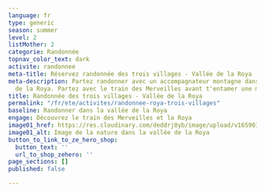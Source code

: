 ```yaml
---
language: fr
type: generic
season: summer
level: 2
listMother: 2
categorie: Randonnée
topnav_color_text: dark
activite: randonnee
meta-title: Réservez randonnée des trois villages - Vallée de la Roya
meta-description: Partez randonner avec un accompagnateur montagne dans la vallée
  de la Roya. Partez avec le train des Merveilles avant t'entamer une magnifique randonnée
title: Randonnée des trois villages - Vallée de la Roya
permalink: "/fr/ete/activites/randonnee-roya-trois-villages"
baseline: Randonner dans la vallée de la Roya
engage: Découvrez le train des Merveilles et la Roya
image01_href: https://res.cloudinary.com/deddrj0yb/image/upload/v1659013371/website/Loic%20AMM/c094d202-0201-4022-b6b7-c297d8a441da.webp
image01_alt: Image de la nature dans la vallée de la Roya
button_to_link_to_ze_hero_shop:
  button_text: ''
  url_to_shop_zehero: ''
page_sections: []
published: false

---
```


